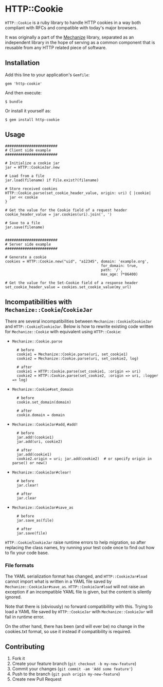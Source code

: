 # HTTP::Cookie

`HTTP::Cookie` is a ruby library to handle HTTP cookies in a way both
compliant with RFCs and compatible with today's major browsers.

It was originally a part of the
[Mechanize](https://github.com/sparklemotion/mechanize) library,
separated as an independent library in the hope of serving as a common
component that is reusable from any HTTP related piece of software.

## Installation

Add this line to your application's `Gemfile`:

    gem 'http-cookie'

And then execute:

    $ bundle

Or install it yourself as:

    $ gem install http-cookie

## Usage

    ########################
    # Client side example
    ########################

    # Initialize a cookie jar
    jar = HTTP::CookieJar.new

    # Load from a file
    jar.load(filename) if File.exist?(filename)

    # Store received cookies
    HTTP::Cookie.parse(set_cookie_header_value, origin: uri) { |cookie|
      jar << cookie
    }

    # Get the value for the Cookie field of a request header
    cookie_header_value = jar.cookies(uri).join(', ')

    # Save to a file
    jar.save(filename)


    ########################
    # Server side example
    ########################

    # Generate a cookie
    cookies = HTTP::Cookie.new("uid", "a12345", domain: 'example.org',
                                                for_domain: true,
                                                path: '/',
                                                max_age: 7*86400)

    # Get the value for the Set-Cookie field of a response header
    set_cookie_header_value = cookies.set_cookie_value(my_url)


## Incompatibilities with `Mechanize::Cookie`/`CookieJar`

There are several incompatibilities between
`Mechanize::Cookie`/`CookieJar` and `HTTP::Cookie`/`CookieJar`.  Below
is how to rewrite existing code written for `Mechanize::Cookie` with
equivalent using `HTTP::Cookie`:

- `Mechanize::Cookie.parse`

        # before
        cookie1 = Mechanize::Cookie.parse(uri, set_cookie1)
        cookie2 = Mechanize::Cookie.parse(uri, set_cookie2, log)

        # after
        cookie1 = HTTP::Cookie.parse(set_cookie1, :origin => uri)
        cookie2 = HTTP::Cookie.parse(set_cookie2, :origin => uri, :logger => log)

- `Mechanize::Cookie#set_domain`

        # before
        cookie.set_domain(domain)

        # after
        cookie.domain = domain

- `Mechanize::CookieJar#add`, `#add!`

        # before
        jar.add!(cookie1)
        jar.add(uri, cookie2)

        # after
        jar.add(cookie1)
        cookie2.origin = uri; jar.add(cookie2)  # or specify origin in parse() or new()

- `Mechanize::CookieJar#clear!`

        # before
        jar.clear!

        # after
        jar.clear

- `Mechanize::CookieJar#save_as`

        # before
        jar.save_as(file)

        # after
        jar.save(file)

`HTTP::Cookie`/`CookieJar` raise runtime errors to help migration, so
after replacing the class names, try running your test code once to
find out how to fix your code base.

### File formats

The YAML serialization format has changed, and `HTTP::CookieJar#load`
cannot import what is written in a YAML file saved by
`Mechanize::CookieJar#save_as`.  `HTTP::CookieJar#load` will not raise
an exception if an incompatible YAML file is given, but the content is
silently ignored.

Note that there is (obviously) no forward compatibillity with this.
Trying to load a YAML file saved by `HTTP::CookieJar` with
`Mechanize::CookieJar` will fail in runtime error.

On the other hand, there has been (and will ever be) no change in the
cookies.txt format, so use it instead if compatibility is required.

## Contributing

1. Fork it
2. Create your feature branch (`git checkout -b my-new-feature`)
3. Commit your changes (`git commit -am 'Add some feature'`)
4. Push to the branch (`git push origin my-new-feature`)
5. Create new Pull Request
